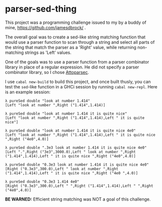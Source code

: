 # parser-sed-thing

This project was a programming challenge issued to my by a buddy of
mine, https://github.com/jamesdbrock/ .

The overall goal was to create a sed-like string matching function
that would use a parser function to scan through a string and select
all parts of the string that match the parser as a 'Right' value,
while returning non-matching strings as 'Left' values.

One of the goals was to use a parser function from a parser combinator
library in place of a regular expression. He did not specify a parser
combinator library, so I chose [Attoparsec]( https://hackage.haskell.org/package/attoparsec-0.13.2.2/docs/Data-Attoparsec-Text-Lazy.html ).

I use `cabal new-build` to build this project, and once built thusly,
you can test the `sed`-like function in a GHCi session by running
`cabal new-repl`. Here is an example session:

```
λ pureSed double "look at number 1.414"
[Left "look at number ",Right ("1.414",1.414)]

λ pureSed double "look at number 1.414 it is quite nice"
[Left "look at number ",Right ("1.414",1.414),Left " it is quite nice"]

λ pureSed double "look at number 1.414 it is quite nice 4e0"
[Left "look at number ",Right ("1.414",1.414),Left " it is quite nice ",Right ("4e0",4.0)]

λ pureSed double ".3e3 look at number 1.414 it is quite nice 4e0"
[Left ".",Right ("3e3",3000.0),Left " look at number ",Right ("1.414",1.414),Left " it is quite nice ",Right ("4e0",4.0)]

λ pureSed double "0.3e3 look at number 1.414 it is quite nice 4e0"
[Right ("0.3e3",300.0),Left " look at number ",Right ("1.414",1.414),Left " it is quite nice ",Right ("4e0 ",4.0)]

λ pureSed double "0.3e3 1.414 4e0"
[Right ("0.3e3",300.0),Left " ",Right ("1.414",1.414),Left " ",Right ("4e0",4.0)]
```

**BE WARNED:** Efficient string matching was NOT a goal of this
challenge.
